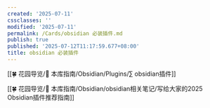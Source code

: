 ```yaml
---
created: '2025-07-11'
cssclasses: ''
modified: '2025-07-11'
permalink: /Cards/obsidian 必装插件.md
publish: true
published: '2025-07-12T11:17:59.677+08:00'
title: obsidian 必装插件
---
```

[[🍀 花园导览/🧰 本库指南/Obsidian/Plugins/∑ obsidian插件]]

[[🍀 花园导览/🧰 本库指南/Obsidian/obsidian相关笔记/写给大家的2025 Obsidian插件推荐指南]]
